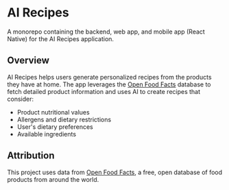 # AI Recipes

A monorepo containing the backend, web app, and mobile app (React Native) for the AI Recipes application.

## Overview

AI Recipes helps users generate personalized recipes from the products they have at home. The app leverages the [Open Food Facts](https://world.openfoodfacts.org/) database to fetch detailed product information and uses AI to create recipes that consider:

- Product nutritional values
- Allergens and dietary restrictions
- User's dietary preferences
- Available ingredients

## Attribution

This project uses data from [Open Food Facts](https://world.openfoodfacts.org/data), a free, open database of food products from around the world.
